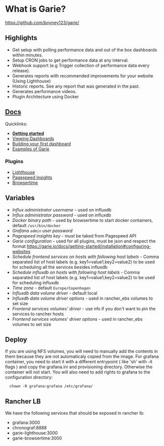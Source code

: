 # What is Garie?

https://github.com/boyney123/garie/

## Highlights

- Get setup with polling performance data and out of the box dashboards within minutes.
- Setup CRON jobs to get performance data at any interval.
- Webhook support (e.g Trigger collection of performance data every release).
- Generates reports with recommended improvements for your website (Using Lighthouse)
- Historic reports. See any report that was generated in the past.
- Generates performance videos.
- Plugin Architecture using Docker

## [Docs](https://garie.io)

Quicklinks:

- [**Getting started**](https://garie.io/docs/getting-started/installation)
- [Viewing Dashboards](https://garie.io/docs/getting-started/viewing-dashboards)
- [Building your first dashboard](https://garie.io/docs/creating-your-own-dashboard/getting-started)
- [Examples of Garie](https://garie.io/docs/examples/example-list)


### Plugins

- [Lighthouse](https://github.com/boyney123/garie-lighthouse)
- [Pagespeed Insights](https://github.com/boyney123/garie-pagespeed-insights)
- [Browsertime](https://github.com/boyney123/garie-pagespeed-insights)


## Variables

- *Influx administrator username* - used on influxdb 
- *Influx administrator password* - used on influxdb
- *Docker binary path* - used by browsertime to start docker containers, default `/usr/bin/docker`
- *Grafana `admin` user password*
- *Pagespeed insights key* - must be taked from Pagespeed API
- *Garie configuration* - used for all plugins, must be json and respect the format https://garie.io/docs/getting-started/installation#configuring-websites
- *Schedule frontend services on hosts with following host labels* - Comma separated list of host labels (e.g. key1=value1,key2=value2) to be used for scheduling all the services besides influxdb
- *Schedule influxdb on hosts with following host labels* - Comma separated list of host labels (e.g. key1=value1,key2=value2) to be used for scheduling influxdb
- *Time zone* - default `Europe/Copenhagen`
- *Influxdb data volume driver* - default local
- *Influxdb data volume driver options* - used in rancher_ebs volumes to set size
- *Frontend services volumes' driver* - use nfs if you don't want to pin the services to rancher hosts
- *Frontend services volumes' driver options* -  used in rancher_ebs volumes to set size

## Deploy

If you are using NFS volumes, you will need to manually add the contents in them because they are not automaticaly copied from the image. For grafana container, you need to start it with a different entrypoint ( like 'sh' with -it flags ) and copy the grafana.ini and provisioning directory. Otherwise the container will not start. You will also need to add rights to grafana to the configuration directory:

      chown -R grafana:grafana /etc/grafana/

## Rancher LB

We have the following services that should be exposed in rancher lb:

- grafana:3000
- chronograf:8888
- garie-lighthouse:3000
- garie-browsertime:3000

